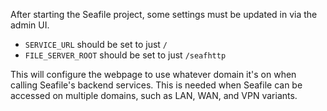 After starting the Seafile project, some settings must be updated in via the admin UI.

- `SERVICE_URL` should be set to just `/`
- `FILE_SERVER_ROOT` should be set to just `/seafhttp`

This will configure the webpage to use whatever domain it's on when calling Seafile's backend services. This is needed when Seafile can be accessed on multiple domains, such as LAN, WAN, and VPN variants.
